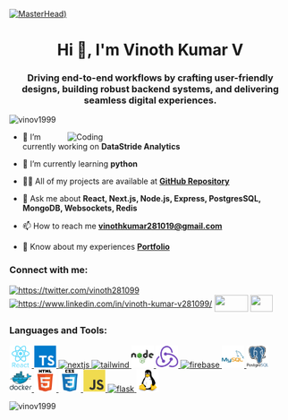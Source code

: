 [![MasterHead](https://www.digitalsolutionservices.com/img/services/website1.gif))](https://rishavchanda.io)
<h1 align="center">Hi 👋, I'm Vinoth Kumar V</h1>
<h3 align="center">Driving end-to-end workflows by crafting user-friendly designs, building robust backend systems, and delivering seamless digital experiences.</h3>

<p align="left"> <img src="https://komarev.com/ghpvc/?username=vinov1999&label=Profile%20views&color=0e75b6&style=flat" alt="vinov1999" /> </p>



<img align="right" alt="Coding" width="400" src="https://cdn.dribbble.com/users/1162077/screenshots/3848914/programmer.gif">


- 🔭 I’m currently working on **DataStride Analytics**

- 🌱 I’m currently learning **python**

- 👨‍💻 All of my projects are available at <a href="https://github.com/VinoV1999?tab=repositories" target="blank">**GitHub Repository**</a>

- 💬 Ask me about **React, Next.js, Node.js, Express, PostgresSQL, MongoDB, Websockets, Redis**

- 📫 How to reach me **vinothkumar281019@gmail.com**

- 📄 Know about my experiences <a href="https://vinoth-portfolio-rust.vercel.app/" target="blank">**Portfolio**</a>


<h3 align="left">Connect with me:</h3>
<p align="left">
<a href="https://twitter.com/https://twitter.com/vinoth281099" target="blank"><img align="center" src="https://raw.githubusercontent.com/rahuldkjain/github-profile-readme-generator/master/src/images/icons/Social/twitter.svg" alt="https://twitter.com/vinoth281099" height="30" width="40" /></a>
<a href="https://linkedin.com/in/https://www.linkedin.com/in/vinoth-kumar-v281099/" target="blank"><img align="center" src="https://raw.githubusercontent.com/rahuldkjain/github-profile-readme-generator/master/src/images/icons/Social/linked-in-alt.svg" alt="https://www.linkedin.com/in/vinoth-kumar-v281099/" height="30" width="40" /></a>
<a href="https://mail.google.com/mail/u/0/#inbox?compose=new" target="new"><img align="center" src="https://1000logos.net/wp-content/uploads/2018/05/Gmail-Logo.jpg" height="30" width="60" /></a>
<a href="https://discordapp.com/users/vinothkumar_" target="new"><img align="center" src="https://assets-global.website-files.com/6257adef93867e50d84d30e2/636e0a6a49cf127bf92de1e2_icon_clyde_blurple_RGB.png" height="30" width="40" /></a>
</p>

<h3 align="left">Languages and Tools:</h3>
<p align="left">
	<a href="https://reactjs.org/" target="_blank" rel="noreferrer"> <img src="https://raw.githubusercontent.com/devicons/devicon/master/icons/react/react-original-wordmark.svg" alt="react" width="40" height="40" /> </a>
	<a href="https://www.typescriptlang.org/" target="_blank" rel="noreferrer"> <img src="https://raw.githubusercontent.com/devicons/devicon/master/icons/typescript/typescript-original.svg" alt="typescript" width="40" height="40" /> </a>
	<a href="https://nextjs.org/" target="_blank" rel="noreferrer"> <img src="https://cdn.worldvectorlogo.com/logos/nextjs-2.svg" alt="nextjs" width="40" height="40" /> </a>
	<a href="https://tailwindcss.com/" target="_blank" rel="noreferrer"> <img src="https://www.vectorlogo.zone/logos/tailwindcss/tailwindcss-icon.svg" alt="tailwind" width="40" height="40" /> </a>
	<a href="https://nodejs.org" target="_blank" rel="noreferrer"> <img src="https://raw.githubusercontent.com/devicons/devicon/master/icons/nodejs/nodejs-original-wordmark.svg" alt="nodejs" width="40" height="40" /> </a>
	<a href="https://redux.js.org" target="_blank" rel="noreferrer"> <img src="https://raw.githubusercontent.com/devicons/devicon/master/icons/redux/redux-original.svg" alt="redux" width="40" height="40" /> </a>
	<a href="https://firebase.google.com/" target="_blank" rel="noreferrer"> <img src="https://www.vectorlogo.zone/logos/firebase/firebase-icon.svg" alt="firebase" width="40" height="40" /> </a>
	<a href="https://www.mysql.com/" target="_blank" rel="noreferrer"> <img src="https://raw.githubusercontent.com/devicons/devicon/master/icons/mysql/mysql-original-wordmark.svg" alt="mysql" width="40" height="40" /> </a>
	<a href="https://www.postgresql.org" target="_blank" rel="noreferrer">
		<img src="https://raw.githubusercontent.com/devicons/devicon/master/icons/postgresql/postgresql-original-wordmark.svg" alt="postgresql" width="40" height="40" />
	</a>
	<a href="https://www.docker.com/" target="_blank" rel="noreferrer"> <img src="https://raw.githubusercontent.com/devicons/devicon/master/icons/docker/docker-original-wordmark.svg" alt="docker" width="40" height="40" /> </a>
	<a href="https://www.w3.org/html/" target="_blank" rel="noreferrer"> <img src="https://raw.githubusercontent.com/devicons/devicon/master/icons/html5/html5-original-wordmark.svg" alt="html5" width="40" height="40" /> </a>
	<a href="https://www.w3schools.com/css/" target="_blank" rel="noreferrer"> <img src="https://raw.githubusercontent.com/devicons/devicon/master/icons/css3/css3-original-wordmark.svg" alt="css3" width="40" height="40" /> </a>
	<a href="https://developer.mozilla.org/en-US/docs/Web/JavaScript" target="_blank" rel="noreferrer">
  <img src="https://raw.githubusercontent.com/devicons/devicon/master/icons/javascript/javascript-original.svg" alt="javascript" width="40" height="40" />
	</a>
  <a href="https://flask.palletsprojects.com/" target="_blank" rel="noreferrer"> <img src="https://www.vectorlogo.zone/logos/pocoo_flask/pocoo_flask-icon.svg" alt="flask" width="40" height="40" /> </a>
<!-- 	<a href="https://flutter.dev" target="_blank" rel="noreferrer"> <img src="https://www.vectorlogo.zone/logos/flutterio/flutterio-icon.svg" alt="flutter" width="40" height="40" /> </a>
	<a href="https://dart.dev" target="_blank" rel="noreferrer"> <img src="https://www.vectorlogo.zone/logos/dartlang/dartlang-icon.svg" alt="dart" width="40" height="40" /> </a> -->
	<a href="https://www.linux.org/" target="_blank" rel="noreferrer"> <img src="https://raw.githubusercontent.com/devicons/devicon/master/icons/linux/linux-original.svg" alt="linux" width="40" height="40" /> </a>
	</p>

<p><img align="left" src="https://github-readme-stats.vercel.app/api/top-langs?username=vinov1999&show_icons=true&locale=en&layout=compact" alt="vinov1999" /></p>

<!-- <p>&nbsp;<img align="center" src="https://github-readme-stats.vercel.app/api?username=vinov1999&show_icons=true&locale=en" alt="vinov1999" /></p>

<p><img align="center" src="https://github-readme-streak-stats.herokuapp.com/?user=vinov1999&" alt="vinov1999" /></p> -->
